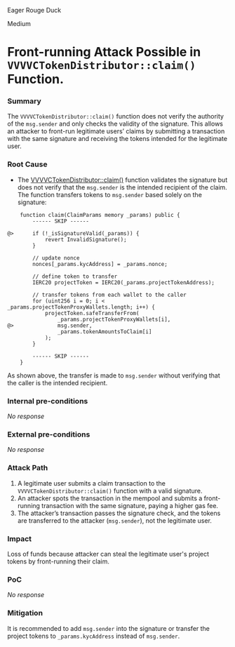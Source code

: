 Eager Rouge Duck

Medium

# Front-running Attack Possible in `VVVVCTokenDistributor::claim()` Function.

### Summary

The `VVVVCTokenDistributor::claim()` function does not verify the authority of the `msg.sender` and only checks the validity of the signature. This allows an attacker to front-run legitimate users’ claims by submitting a transaction with the same signature and receiving the tokens intended for the legitimate user.

### Root Cause

- The [VVVVCTokenDistributor::claim()](https://github.com/sherlock-audit/2024-11-vvv-exchange-update/blob/main/vvv-platform-smart-contracts/contracts/vc/VVVVCTokenDistributor.sol#L106) function validates the signature but does not verify that the `msg.sender` is the intended recipient of the claim. The function transfers tokens to `msg.sender` based solely on the signature:
```solidity
    function claim(ClaimParams memory _params) public {
        ------ SKIP ------

@>      if (!_isSignatureValid(_params)) {
            revert InvalidSignature();
        }

        // update nonce
        nonces[_params.kycAddress] = _params.nonce;

        // define token to transfer
        IERC20 projectToken = IERC20(_params.projectTokenAddress);

        // transfer tokens from each wallet to the caller
        for (uint256 i = 0; i < _params.projectTokenProxyWallets.length; i++) {
            projectToken.safeTransferFrom(
                _params.projectTokenProxyWallets[i],
@>              msg.sender,
                _params.tokenAmountsToClaim[i]
            );
        }

        ------ SKIP ------
    }
```
As shown above, the transfer is made to `msg.sender` without verifying that the caller is the intended recipient.


### Internal pre-conditions

_No response_

### External pre-conditions

_No response_

### Attack Path

1. A legitimate user submits a claim transaction to the `VVVVCTokenDistributor::claim()` function with a valid signature.
2. An attacker spots the transaction in the mempool and submits a front-running transaction with the same signature, paying a higher gas fee.
3. The attacker’s transaction passes the signature check, and the tokens are transferred to the attacker (`msg.sender`), not the legitimate user.


### Impact

Loss of funds because attacker can steal the legitimate user's project tokens by front-running their claim.


### PoC

_No response_

### Mitigation

It is recommended to add `msg.sender` into the signature or transfer the project tokens to `_params.kycAddress` instead of `msg.sender`.
